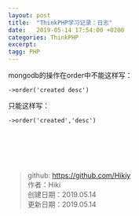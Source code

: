 ```yaml
---
layout: post
title:  "ThinkPHP学习记录：日志"
date:   2019-05-14 17:54:00 +0200
categories: ThinkPHP
excerpt: 
tagg: PHP
---
```


mongodb的操作在order中不能这样写：

```
->order('created desc')
```
只能这样写：
```
->order('created','desc')
```

<br /><br /><br /><br />
> github: https://github.com/Hikiy  
> 作者：Hiki  
> 创建日期：2019.05.14  
> 更新日期：2019.05.14
